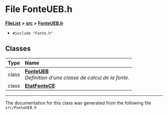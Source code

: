 

# File FonteUEB.h



[**FileList**](files.md) **>** [**src**](dir_68267d1309a1af8e8297ef4c3efbcdba.md) **>** [**FonteUEB.h**](FonteUEB_8h.md)





* `#include "Fonte.h"`















## Classes

| Type | Name |
| ---: | :--- |
| class | [**FonteUEB**](classFonteUEB.md) <br>_Definition d'une classe de calcul de la fonte._  |
| class | [**EtatFonteCE**](classFonteUEB_1_1EtatFonteCE.md) <br> |



















































------------------------------
The documentation for this class was generated from the following file `src/FonteUEB.h`

